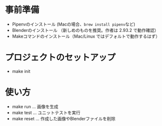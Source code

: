# 事前準備
- Pipenvのインストール (Macの場合、`brew install pipenv`など)
- Blenderのインストール （新しめのものを推奨。作者は 2.93.2 で動作確認）
- Makeコマンドのインストール（Mac/Linux ではデフォルトで動作するはず）

# プロジェクトのセットアップ
- make init

# 使い方
- make run ... 画像を生成
- make test ... ユニットテストを実行
- make reset ... 作成した画像やBlenderファイルを削除